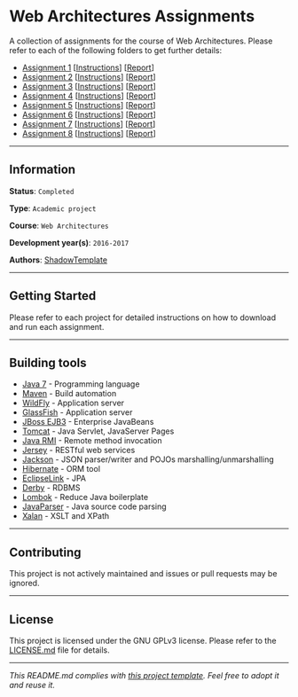 # Web Architectures Assignments

A collection of assignments for the course of Web Architectures. Please refer 
to each of the following folders to get further details:
* [Assignment 1](https://github.com/ShadowTemplate/web-architectures-assignments/tree/master/assignment-01) [[Instructions](https://rawgit.com/ShadowTemplate/web-architectures-assignments/master/assignment-01/assignment/Web%20Architectures%20-%202016_17%20%3E%20Assignments%20%3E%201st%20assignment.htm)] [[Report](https://github.com/ShadowTemplate/web-architectures-assignments/blob/master/assignment-01/report.pdf)]
* [Assignment 2](https://github.com/ShadowTemplate/web-architectures-assignments/tree/master/assignment-02) [[Instructions](https://rawgit.com/ShadowTemplate/web-architectures-assignments/master/assignment-02/assignment/Web%20Architectures%20-%202016_17%20%3E%20Assignments%20%3E%202nd%20assignment.htm)] [[Report](https://github.com/ShadowTemplate/web-architectures-assignments/blob/master/assignment-02/report.pdf)]
* [Assignment 3](https://github.com/ShadowTemplate/web-architectures-assignments/tree/master/assignment-03) [[Instructions](https://rawgit.com/ShadowTemplate/web-architectures-assignments/master/assignment-03/assignment/fixed/bookmarks-mozilla-16-8-16.html)] [[Report](https://github.com/ShadowTemplate/web-architectures-assignments/blob/master/assignment-03/report.pdf)]
* [Assignment 4](https://github.com/ShadowTemplate/web-architectures-assignments/tree/master/assignment-04) [[Instructions](https://rawgit.com/ShadowTemplate/web-architectures-assignments/master/assignment-04/assignment/Web%20Architectures%20-%202016_17%20%3E%20Assignments%20%3E%204th%20assignment.htm)] [[Report](https://github.com/ShadowTemplate/web-architectures-assignments/blob/master/assignment-04/report.pdf)]
* [Assignment 5](https://github.com/ShadowTemplate/web-architectures-assignments/tree/master/assignment-05) [[Instructions](https://rawgit.com/ShadowTemplate/web-architectures-assignments/master/assignment-05/assignment/Web%20Architectures%20-%202016_17%20%3E%20Assignments%20%3E%205th%20assignment.htm)] [[Report](https://github.com/ShadowTemplate/web-architectures-assignments/blob/master/assignment-05/report.pdf)]
* [Assignment 6](https://github.com/ShadowTemplate/web-architectures-assignments/tree/master/assignment-06) [[Instructions](https://rawgit.com/ShadowTemplate/web-architectures-assignments/master/assignment-06/assignment/Web%20Architectures%20-%202016_17%20%3E%20Assignments%20%3E%206th%20assignment.htm)] [[Report](https://github.com/ShadowTemplate/web-architectures-assignments/blob/master/assignment-06/report.pdf)]
* [Assignment 7](https://github.com/ShadowTemplate/web-architectures-assignments/tree/master/assignment-07) [[Instructions](https://rawgit.com/ShadowTemplate/web-architectures-assignments/master/assignment-07/assignment/Web%20Architectures%20-%202016_17%20%3E%20Assignments%20%3E%207th%20assignment.htm)] [[Report](https://github.com/ShadowTemplate/web-architectures-assignments/blob/master/assignment-07/report.pdf)]
* [Assignment 8](https://github.com/ShadowTemplate/web-architectures-assignments/tree/master/assignment-08) [[Instructions](https://rawgit.com/ShadowTemplate/web-architectures-assignments/master/assignment-08/assignment/Web%20Architectures%20-%202016_17%20%3E%20Assignments%20%3E%208th%20assignment.htm)] [[Report](https://github.com/ShadowTemplate/web-architectures-assignments/blob/master/assignment-08/report.pdf)]

---
## Information

**Status**: `Completed`

**Type**: `Academic project`

**Course**: `Web Architectures`

**Development year(s)**: `2016-2017`

**Authors**: [ShadowTemplate](https://github.com/ShadowTemplate)

---
## Getting Started

Please refer to each project for detailed instructions on how to download 
and run each assignment.

---
## Building tools

* [Java 7](http://www.oracle.com/technetwork/java/javase/downloads/jre7-downloads-1880261.html) - 
Programming language
* [Maven](https://maven.apache.org/) - Build automation
* [WildFly](http://wildfly.org/) - Application server
* [GlassFish](https://javaee.github.io/glassfish/) - Application server
* [JBoss EJB3](https://ejb3.jboss.org/) - Enterprise JavaBeans
* [Tomcat](https://tomcat.apache.org/) - Java Servlet, JavaServer Pages
* [Java RMI](http://www.oracle.com/technetwork/java/javase/tech/index-jsp-136424.html) - Remote method invocation 
* [Jersey](https://jersey.github.io/) - RESTful web services
* [Jackson](http://jackson.codehaus.org/Home) - JSON parser/writer and POJOs 
marshalling/unmarshalling
* [Hibernate](http://hibernate.org/orm/releases/) - ORM tool
* [EclipseLink](https://www.eclipse.org/eclipselink/) - JPA
* [Derby](https://db.apache.org/derby/) - RDBMS
* [Lombok](https://projectlombok.org/) - Reduce Java boilerplate
* [JavaParser](https://javaparser.org/) - Java source code parsing
* [Xalan](https://xalan.apache.org/) - XSLT and XPath

---
## Contributing

This project is not actively maintained and issues or pull requests may be 
ignored.

---
## License

This project is licensed under the GNU GPLv3 license.
Please refer to the [LICENSE.md](LICENSE.md) file for details.

---
*This README.md complies with [this project template](
https://github.com/ShadowTemplate/project-template). Feel free to adopt it
and reuse it.*
